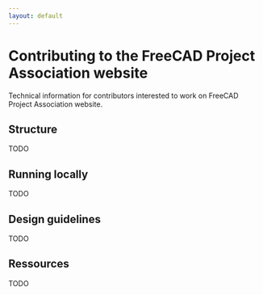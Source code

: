 ```yaml
---
layout: default
---
```


# Contributing to the FreeCAD Project Association website

Technical information for contributors interested to work on FreeCAD Project Association website.

## Structure

TODO

## Running locally

TODO

## Design guidelines

TODO

## Ressources

TODO
